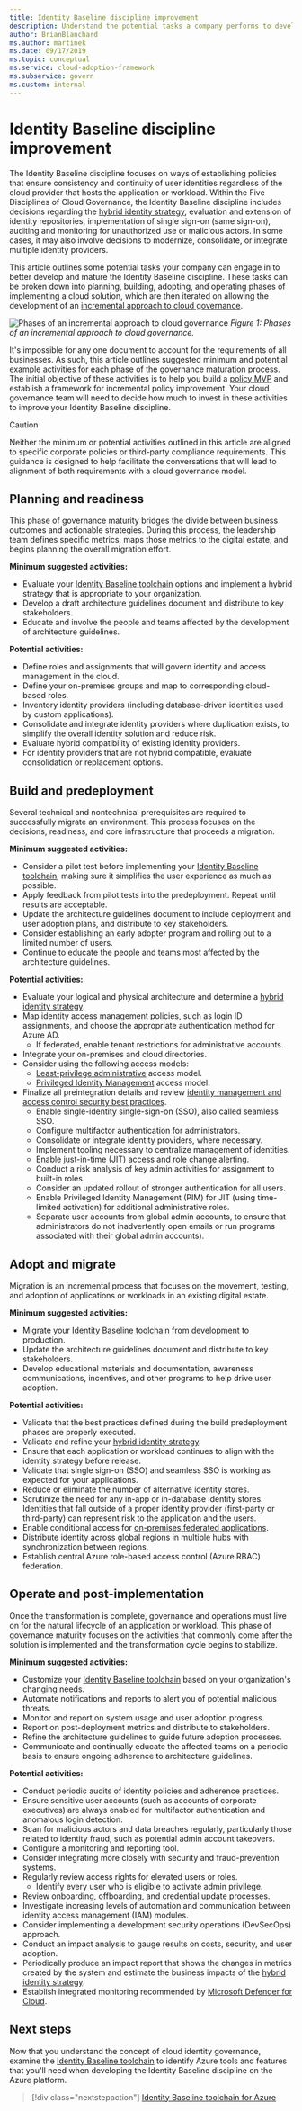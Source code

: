 ```yaml
---
title: Identity Baseline discipline improvement
description: Understand the potential tasks a company performs to develop and mature its Identity Baseline discipline in each phase of cloud adoption.
author: BrianBlanchard
ms.author: martinek
ms.date: 09/17/2019
ms.topic: conceptual
ms.service: cloud-adoption-framework
ms.subservice: govern
ms.custom: internal
---
```


# Identity Baseline discipline improvement

The Identity Baseline discipline focuses on ways of establishing policies that ensure consistency and continuity of user identities regardless of the cloud provider that hosts the application or workload. Within the Five Disciplines of Cloud Governance, the Identity Baseline discipline includes decisions regarding the [hybrid identity strategy](../../decision-guides/identity/index.md), evaluation and extension of identity repositories, implementation of single sign-on (same sign-on), auditing and monitoring for unauthorized use or malicious actors. In some cases, it may also involve decisions to modernize, consolidate, or integrate multiple identity providers.

This article outlines some potential tasks your company can engage in to better develop and mature the Identity Baseline discipline. These tasks can be broken down into planning, building, adopting, and operating phases of implementing a cloud solution, which are then iterated on allowing the development of an [incremental approach to cloud governance](../guides/index.md#an-incremental-approach-to-cloud-governance).

![Phases of an incremental approach to cloud governance](../../_images/govern/adoption-phases.png)
*Figure 1: Phases of an incremental approach to cloud governance.*

It's impossible for any one document to account for the requirements of all businesses. As such, this article outlines suggested minimum and potential example activities for each phase of the governance maturation process. The initial objective of these activities is to help you build a [policy MVP](../guides/index.md#an-incremental-approach-to-cloud-governance) and establish a framework for incremental policy improvement. Your cloud governance team will need to decide how much to invest in these activities to improve your Identity Baseline discipline.

> [!CAUTION]
> Neither the minimum or potential activities outlined in this article are aligned to specific corporate policies or third-party compliance requirements. This guidance is designed to help facilitate the conversations that will lead to alignment of both requirements with a cloud governance model.

## Planning and readiness

This phase of governance maturity bridges the divide between business outcomes and actionable strategies. During this process, the leadership team defines specific metrics, maps those metrics to the digital estate, and begins planning the overall migration effort.

**Minimum suggested activities:**

- Evaluate your [Identity Baseline toolchain](./toolchain.md) options and implement a hybrid strategy that is appropriate to your organization.
- Develop a draft architecture guidelines document and distribute to key stakeholders.
- Educate and involve the people and teams affected by the development of architecture guidelines.

**Potential activities:**

- Define roles and assignments that will govern identity and access management in the cloud.
- Define your on-premises groups and map to corresponding cloud-based roles.
- Inventory identity providers (including database-driven identities used by custom applications).
- Consolidate and integrate identity providers where duplication exists, to simplify the overall identity solution and reduce risk.
- Evaluate hybrid compatibility of existing identity providers.
- For identity providers that are not hybrid compatible, evaluate consolidation or replacement options.

## Build and predeployment

Several technical and nontechnical prerequisites are required to successfully migrate an environment. This process focuses on the decisions, readiness, and core infrastructure that proceeds a migration.

**Minimum suggested activities:**

- Consider a pilot test before implementing your [Identity Baseline toolchain](./toolchain.md), making sure it simplifies the user experience as much as possible.
- Apply feedback from pilot tests into the predeployment. Repeat until results are acceptable.
- Update the architecture guidelines document to include deployment and user adoption plans, and distribute to key stakeholders.
- Consider establishing an early adopter program and rolling out to a limited number of users.
- Continue to educate the people and teams most affected by the architecture guidelines.

<!-- docutune:casing "seamless SSO" -->

**Potential activities:**

- Evaluate your logical and physical architecture and determine a [hybrid identity strategy](../../decision-guides/identity/index.md).
- Map identity access management policies, such as login ID assignments, and choose the appropriate authentication method for Azure AD.
  - If federated, enable tenant restrictions for administrative accounts.
- Integrate your on-premises and cloud directories.
- Consider using the following access models:
  - [Least-privilege administrative](/windows-server/identity/ad-ds/plan/security-best-practices/implementing-least-privilege-administrative-models) access model.
  - [Privileged Identity Management](/azure/active-directory/privileged-identity-management/pim-configure) access model.
- Finalize all preintegration details and review [identity management and access control security best practices](/azure/security/fundamentals/identity-management-best-practices).
  - Enable single-identity single-sign-on (SSO), also called seamless SSO.
  - Configure multifactor authentication for administrators.
  - Consolidate or integrate identity providers, where necessary.
  - Implement tooling necessary to centralize management of identities.
  - Enable just-in-time (JIT) access and role change alerting.
  - Conduct a risk analysis of key admin activities for assignment to built-in roles.
  - Consider an updated rollout of stronger authentication for all users.
  - Enable Privileged Identity Management (PIM) for JIT (using time-limited activation) for additional administrative roles.
  - Separate user accounts from global admin accounts, to ensure that administrators do not inadvertently open emails or run programs associated with their global admin accounts).

## Adopt and migrate

Migration is an incremental process that focuses on the movement, testing, and adoption of applications or workloads in an existing digital estate.

**Minimum suggested activities:**

- Migrate your [Identity Baseline toolchain](./toolchain.md) from development to production.
- Update the architecture guidelines document and distribute to key stakeholders.
- Develop educational materials and documentation, awareness communications, incentives, and other programs to help drive user adoption.

**Potential activities:**

- Validate that the best practices defined during the build predeployment phases are properly executed.
- Validate and refine your [hybrid identity strategy](../../decision-guides/identity/index.md).
- Ensure that each application or workload continues to align with the identity strategy before release.
- Validate that single sign-on (SSO) and seamless SSO is working as expected for your applications.
- Reduce or eliminate the number of alternative identity stores.
- Scrutinize the need for any in-app or in-database identity stores. Identities that fall outside of a proper identity provider (first-party or third-party) can represent risk to the application and the users.
- Enable conditional access for [on-premises federated applications](/azure/active-directory/devices/overview).
- Distribute identity across global regions in multiple hubs with synchronization between regions.
- Establish central Azure role-based access control (Azure RBAC) federation.

## Operate and post-implementation

Once the transformation is complete, governance and operations must live on for the natural lifecycle of an application or workload. This phase of governance maturity focuses on the activities that commonly come after the solution is implemented and the transformation cycle begins to stabilize.

**Minimum suggested activities:**

- Customize your [Identity Baseline toolchain](./toolchain.md) based on your organization's changing needs.
- Automate notifications and reports to alert you of potential malicious threats.
- Monitor and report on system usage and user adoption progress.
- Report on post-deployment metrics and distribute to stakeholders.
- Refine the architecture guidelines to guide future adoption processes.
- Communicate and continually educate the affected teams on a periodic basis to ensure ongoing adherence to architecture guidelines.

**Potential activities:**

- Conduct periodic audits of identity policies and adherence practices.
- Ensure sensitive user accounts (such as accounts of corporate executives) are always enabled for multifactor authentication and anomalous login detection.
- Scan for malicious actors and data breaches regularly, particularly those related to identity fraud, such as potential admin account takeovers.
- Configure a monitoring and reporting tool.
- Consider integrating more closely with security and fraud-prevention systems.
- Regularly review access rights for elevated users or roles.
  - Identify every user who is eligible to activate admin privilege.
- Review onboarding, offboarding, and credential update processes.
- Investigate increasing levels of automation and communication between identity access management (IAM) modules.
- Consider implementing a development security operations (DevSecOps) approach.
- Conduct an impact analysis to gauge results on costs, security, and user adoption.
- Periodically produce an impact report that shows the changes in metrics created by the system and estimate the business impacts of the [hybrid identity strategy](../../decision-guides/identity/index.md).
- Establish integrated monitoring recommended by [Microsoft Defender for Cloud](/azure/security-center/security-center-introduction).

## Next steps

Now that you understand the concept of cloud identity governance, examine the [Identity Baseline toolchain](./toolchain.md) to identify Azure tools and features that you'll need when developing the Identity Baseline discipline on the Azure platform.

> [!div class="nextstepaction"]
> [Identity Baseline toolchain for Azure](./toolchain.md)
